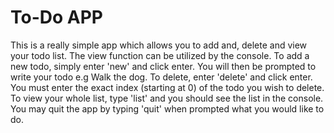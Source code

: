 # To-Do APP

This is a really simple app which allows you to add and, delete and view your todo list. The view function can be utilized by the console. To add a new todo, simply enter 'new' and click enter. You will then be prompted to write your todo e.g Walk the dog. To delete, enter 'delete' and click enter. You must enter the exact index (starting at 0) of the todo you wish to delete. To view your whole list, type 'list' and you should see the list in the console. You may quit the app by typing 'quit' when prompted what you would like to do. 
